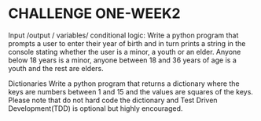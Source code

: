 # CHALLENGE ONE-WEEK2

Input /output / variables/ conditional logic:
Write a python program that prompts a user to enter their year of birth and
in turn prints a string in the console stating whether the user is a minor, a
youth or an elder. Anyone below 18 years is a minor, anyone between 18
and 36 years of age is a youth and the rest are elders.


Dictionaries
Write a python program that returns a dictionary where the keys are
numbers between 1 and 15 and the values are squares of the keys. Please
note that do not hard code the dictionary and Test Driven
Development(TDD) is optional but highly encouraged.
